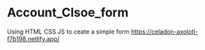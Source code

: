 # Account_Clsoe_form
Using HTML CSS JS to ceate a simple form
https://celadon-axolotl-f7b198.netlify.app/
